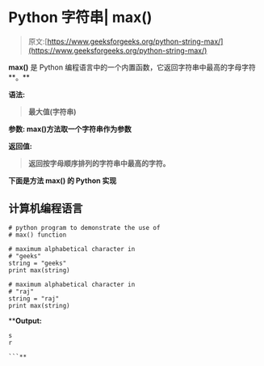 # Python 字符串| max()

> 原文:[https://www.geeksforgeeks.org/python-string-max/](https://www.geeksforgeeks.org/python-string-max/)

**max()** 是 Python 编程语言中的一个内置函数，它返回字符串中最高的字母字符**。**

****语法:****

> **最大值(字符串)**

****参数:**
max()方法取一个字符串作为参数**

****返回值:****

> **返回按字母顺序排列的字符串中最高的字符。**

**下面是方法 **max()** 的 Python 实现**

## **计算机编程语言**

```
# python program to demonstrate the use of 
# max() function 

# maximum alphabetical character in 
# "geeks" 
string = "geeks" 
print max(string)

# maximum alphabetical character in 
# "raj"
string = "raj" 
print max(string)
```

 ****Output:**

```
s
r

```**